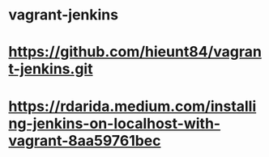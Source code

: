 # vagrant-jenkins
# https://github.com/hieunt84/vagrant-jenkins.git
# https://rdarida.medium.com/installing-jenkins-on-localhost-with-vagrant-8aa59761bec